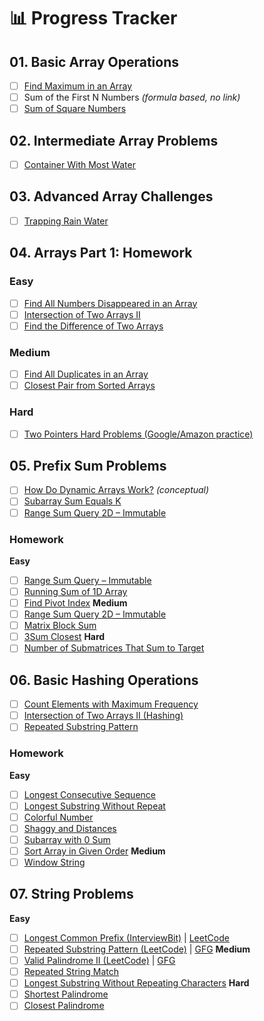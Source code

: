 # 📊 Progress Tracker

## 01. Basic Array Operations
- [ ] [Find Maximum in an Array](https://www.geeksforgeeks.org/problems/largest-element-in-array4009/0)
- [ ] Sum of the First N Numbers *(formula based, no link)*
- [ ] [Sum of Square Numbers](https://leetcode.com/problems/sum-of-square-numbers/)

## 02. Intermediate Array Problems
- [ ] [Container With Most Water](https://leetcode.com/problems/container-with-most-water/)

## 03. Advanced Array Challenges
- [ ] [Trapping Rain Water](https://leetcode.com/problems/trapping-rain-water/)

## 04. Arrays Part 1: Homework
### Easy
- [ ] [Find All Numbers Disappeared in an Array](https://leetcode.com/problems/find-all-numbers-disappeared-in-an-array/)
- [ ] [Intersection of Two Arrays II](https://leetcode.com/problems/intersection-of-two-arrays-ii/)
- [ ] [Find the Difference of Two Arrays](https://leetcode.com/problems/find-the-difference-of-two-arrays/)
### Medium
- [ ] [Find All Duplicates in an Array](https://leetcode.com/problems/find-all-duplicates-in-an-array/)
- [ ] [Closest Pair from Sorted Arrays](https://www.interviewbit.com/problems/closest-pair-from-sorted-arrays/)
### Hard
- [ ] [Two Pointers Hard Problems (Google/Amazon practice)](https://www.interviewbit.com/courses/programming/two-pointers/)

## 05. Prefix Sum Problems
- [ ] [How Do Dynamic Arrays Work?](https://www.geeksforgeeks.org/how-do-dynamic-arrays-work/) *(conceptual)*
- [ ] [Subarray Sum Equals K](https://leetcode.com/problems/subarray-sum-equals-k/)
- [ ] [Range Sum Query 2D – Immutable](https://leetcode.com/problems/range-sum-query-2d-immutable/)

### Homework
**Easy**
- [ ] [Range Sum Query – Immutable](https://leetcode.com/problems/range-sum-query-immutable/)
- [ ] [Running Sum of 1D Array](https://leetcode.com/problems/running-sum-of-1d-array/)
- [ ] [Find Pivot Index](https://leetcode.com/problems/find-pivot-index/)
**Medium**
- [ ] [Range Sum Query 2D – Immutable](https://leetcode.com/problems/range-sum-query-2d-immutable/)
- [ ] [Matrix Block Sum](https://leetcode.com/problems/matrix-block-sum/)
- [ ] [3Sum Closest](https://leetcode.com/problems/3sum-closest/)
**Hard**
- [ ] [Number of Submatrices That Sum to Target](https://leetcode.com/problems/number-of-submatrices-that-sum-to-target/)

## 06. Basic Hashing Operations
- [ ] [Count Elements with Maximum Frequency](https://leetcode.com/problems/count-elements-with-maximum-frequency/)
- [ ] [Intersection of Two Arrays II (Hashing)](https://leetcode.com/problems/intersection-of-two-arrays-ii/)
- [ ] [Repeated Substring Pattern](https://leetcode.com/problems/repeated-substring-pattern/)

### Homework
**Easy**
- [ ] [Longest Consecutive Sequence](https://www.interviewbit.com/problems/longest-consecutive-sequence/)
- [ ] [Longest Substring Without Repeat](https://www.interviewbit.com/problems/longest-substring-without-repeat/)
- [ ] [Colorful Number](https://www.interviewbit.com/problems/colorful-number/)
- [ ] [Shaggy and Distances](https://www.interviewbit.com/problems/shaggy-and-distances/)
- [ ] [Subarray with 0 Sum](https://www.interviewbit.com/problems/sub-array-with-0-sum/)
- [ ] [Sort Array in Given Order](https://www.interviewbit.com/problems/sort-array-in-given-order/)
**Medium**
- [ ] [Window String](https://www.interviewbit.com/problems/window-string/)

## 07. String Problems
**Easy**
- [ ] [Longest Common Prefix (InterviewBit)](https://www.interviewbit.com/problems/longest-common-prefix/) | [LeetCode](https://leetcode.com/problems/longest-common-prefix/)
- [ ] [Repeated Substring Pattern (LeetCode)](https://leetcode.com/problems/repeated-substring-pattern/) | [GFG](https://www.geeksforgeeks.org/period-of-a-string/)
**Medium**
- [ ] [Valid Palindrome II (LeetCode)](https://leetcode.com/problems/valid-palindrome-ii/) | [GFG](https://www.geeksforgeeks.org/minimum-insertions-to-form-a-palindrome-dp-28/)
- [ ] [Repeated String Match](https://leetcode.com/problems/repeated-string-match/)
- [ ] [Longest Substring Without Repeating Characters](https://leetcode.com/problems/longest-substring-without-repeating-characters/)
**Hard**
- [ ] [Shortest Palindrome](https://leetcode.com/problems/shortest-palindrome/)
- [ ] [Closest Palindrome](https://leetcode.com/problems/find-the-closest-palindrome/)
